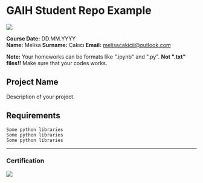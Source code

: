 # GAIH Student Repo Example
![](img/newlogo.png)

**Course Date:** DD.MM.YYYY  
**Name:** Melisa
**Surname:** Çakıcı 
**Email:** melisacakicii@outlook.com  

**Note:** Your homeworks can be formats like ".ipynb" and ".py". **Not ".txt" files!!** Make sure that your codes works.  

## Project Name
Description of your project.

## Requirements
```
Some python libraries
Some python libraries
Some python libraries
```
---

### Certification
![](img/TopLearnerCertificate.png)

